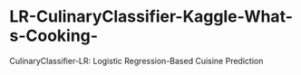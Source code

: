 # LR-CulinaryClassifier-Kaggle-What-s-Cooking-
CulinaryClassifier-LR: Logistic Regression-Based Cuisine Prediction

